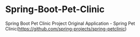 # Spring-Boot-Pet-Clinic
Spring Boot Pet Clinic Project 
Original Application - Spring Pet Clinic(https://github.com/spring-projects/spring-petclinic)
